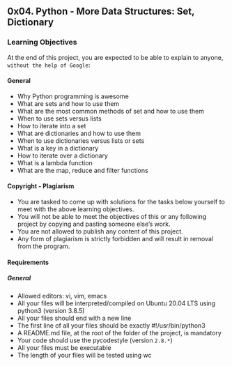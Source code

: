 ## 0x04. Python - More Data Structures: Set, Dictionary
### Learning Objectives
At the end of this project, you are expected to be able to explain to anyone, `without the help of Google`:

#### General
* Why Python programming is awesome
* What are sets and how to use them
* What are the most common methods of set and how to use them
* When to use sets versus lists
* How to iterate into a set
* What are dictionaries and how to use them
* When to use dictionaries versus lists or sets
* What is a key in a dictionary
* How to iterate over a dictionary
* What is a lambda function
* What are the map, reduce and filter functions
#### Copyright - Plagiarism
- You are tasked to come up with solutions for the tasks below yourself to meet with the above learning objectives.
- You will not be able to meet the objectives of this or any following project by copying and pasting someone else’s work.
- You are not allowed to publish any content of this project.
- Any form of plagiarism is strictly forbidden and will result in removal from the program.
#### Requirements
##### General
- Allowed editors: vi, vim, emacs
- All your files will be interpreted/compiled on Ubuntu 20.04 LTS using python3 (<label color = 'red'>version 3.8.5</label>)
- All your files should end with a new line
- The first line of all your files should be exactly <label color = 'red'>#!/usr/bin/python3</label>
- A <label color = "red">README.md</label> file, at the root of the folder of the project, is mandatory
- Your code should use the pycodestyle (version `2.8.*`)
- All your files must be executable
- The length of your files will be tested using wc
